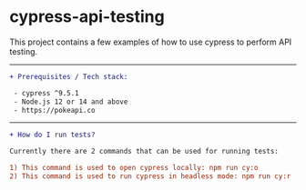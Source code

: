 # cypress-api-testing
This project contains a few examples of how to use cypress to perform API testing. 
___

```diff
+ Prerequisites / Tech stack:

 - cypress ^9.5.1
 - Node.js 12 or 14 and above
 - https://pokeapi.co
```

___

```diff
+ How do I run tests?

Currently there are 2 commands that can be used for running tests:

1) This command is used to open cypress locally: npm run cy:o
2) This command is used to run cypress in headless mode: npm run cy:r
```
